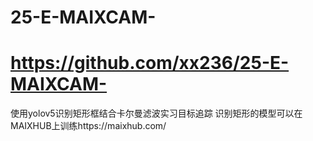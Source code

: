 # 25-E-MAIXCAM-
# https://github.com/xx236/25-E-MAIXCAM-
使用yolov5识别矩形框结合卡尔曼滤波实习目标追踪
识别矩形的模型可以在MAIXHUB上训练https://maixhub.com/
